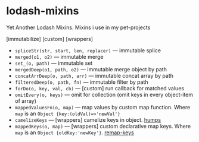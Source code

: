 # lodash-mixins
Yet Another Lodash Mixins. Mixins i use in my pet-projects

[immutabilize]
[custom]
[wrappers]

* `spliceStr(str, start, len, replacer)` — immutable splice
* `merged(o1, o2)` — immutable merge
* `set_(o, path)` — immutable set
* `mergedDeep(o1, path, o2)` — immutable merge object by path
* `concatArrDeep(o, path, arr)` — immutable concat array by path
* `filteredDeep(o, path, fn)` — immutable filter by path
* `forDo(o, key, val, cb)` — [custom] run callback for matched values
* `omitEvery(o, keys)` — omit for collection (omit keys in every object-item of array)
* `mappedValuesFn(o, map)` — map values by custom map function. Where `map` is an `Object {key:(oldVal)=>'newVal'}`
* `camelizeKeys` — [wrappers] camelize keys in object. [humps](https://github.com/domchristie/humps)
* `mappedKeys(o, map)` — [wrappers] custom declarative map keys. Where `map` is an `Object {oldKey:'newKey'}`. [remap-keys](https://github.com/diasdavid/remap-keys)
